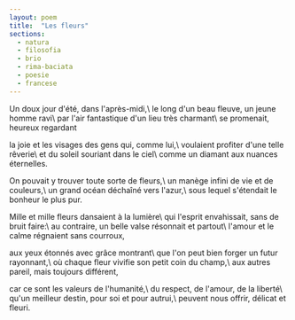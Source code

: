 ```yaml
---
layout: poem
title:  "Les fleurs"
sections:
  - natura
  - filosofia
  - brio
  - rima-baciata
  - poesie
  - francese
---
```


Un doux jour d'été, dans l'après-midi,\\
le long d'un beau fleuve, un jeune homme ravi\\
par l'air fantastique d'un lieu très charmant\\
se promenait, heureux regardant

la joie et les visages des gens qui, comme lui,\\
voulaient profiter d'une telle rêverie\\
et du soleil souriant dans le ciel\\
comme un diamant aux nuances éternelles.

On pouvait y trouver toute sorte de fleurs,\\
un manège infini de vie et de couleurs,\\
un grand océan déchaîné vers l'azur,\\
sous lequel s'étendait le bonheur le plus pur.

Mille et mille fleurs dansaient à la lumière\\
qui l'esprit envahissait, sans de bruit faire:\\
au contraire, un belle valse résonnait et partout\\
l'amour et le calme régnaient sans courroux,

aux yeux étonnés avec grâce montrant\\
que l'on peut bien forger un futur rayonnant,\\
où chaque fleur vivifie son petit coin du champ,\\
aux autres pareil, mais toujours différent,

car ce sont les valeurs de l'humanité,\\
du respect, de l'amour, de la liberté\\
qu'un meilleur destin, pour soi et pour autrui,\\
peuvent nous offrir, délicat et fleuri.
